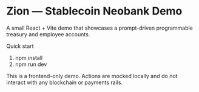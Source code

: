 # Zion — Stablecoin Neobank Demo

A small React + Vite demo that showcases a prompt-driven programmable treasury and employee accounts.

Quick start

1. npm install
2. npm run dev

This is a frontend-only demo. Actions are mocked locally and do not interact with any blockchain or payments rails.
